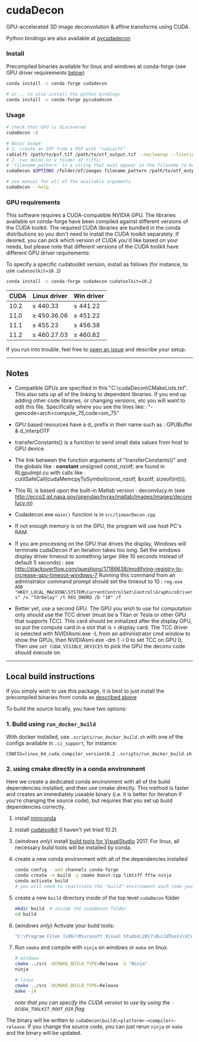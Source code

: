 # cudaDecon

GPU-accelerated 3D image deconvolution & affine transforms using CUDA.

Python bindings are also available at [pycudadecon](https://github.com/tlambert03/pycudadecon)

### Install

Precompiled binaries available for linux and windows at conda-forge
(see GPU driver requirements [below](#gpu-requirements))

```sh
conda install -c conda-forge cudadecon

# or... to also install the python bindings
conda install -c conda-forge pycudadecon
```

### Usage

```sh
# check that GPU is discovered
cudaDecon -Q

# Basic Usage
# 1. create an OTF from a PSF with "radialft"
radialft /path/to/psf.tif /path/to/otf_output.tif --nocleanup --fixorigin 10
# 2. run decon on a folder of tiffs:
# 'filename_pattern' is a string that must appear in the filename to be processed
cudaDecon $OPTIONS /folder/of/images filename_pattern /path/to/otf_output.tif

# see manual for all of the available arguments
cudaDecon --help
```

### GPU requirements

This software requires a CUDA-compatible NVIDIA GPU.
The libraries available on conda-forge have been compiled against different versions of the CUDA toolkit.  The required CUDA libraries are bundled in the conda distributions so you don't need to install the CUDA toolkit separately.  If desired, you can pick which version of CUDA you'd like based on your needs, but please note that different versions of the CUDA toolkit have different GPU driver requirements:

To specify a specific cudatoolkit version, install as follows (for instance, to use
`cudatoolkit=10.2`)

```sh
conda install -c conda-forge cudadecon cudatoolkit=10.2
```

| CUDA  | Linux driver | Win driver |
| ----- | ------------ | ---------- |
| 10.2  | ≥ 440.33     | ≥ 441.22   |
| 11.0  | ≥ 450.36.06  | ≥ 451.22   |
| 11.1  | ≥ 455.23     | ≥ 456.38   |
| 11.2  | ≥ 460.27.03  | ≥ 460.82   |


If you run into trouble, feel free to [open an issue](https://github.com/scopetools/cudaDecon/issues) and describe your setup.


----- 

## Notes

* Compatible GPUs are specified in this "C:\cudaDecon\CMakeLists.txt".  This also sets up all of the linking to dependent libraries.  If you end up adding other code libraries, or changing versions, etc you will want to edit this file.  Specifically where you see the lines like : "-gencode=arch=compute_75,code=sm_75"

* GPU based resources have a d_ prefix in their name such as : GPUBuffer & d_interpOTF

* transferConstants() is a function to send small data values from host to GPU device.

* The link between the function arguments of "transferConstants()" and the globals like : __constant__ unsigned const_nzotf; are found in RLgpuImpl.cu with calls like : cutilSafeCall(cudaMemcpyToSymbol(const_nzotf, &nzotf, sizeof(int)));

* This RL is based upon the built-in Matlab version : deconvlucy.m (see http://ecco2.jpl.nasa.gov/opendap/hyrax/matlab/images/images/deconvlucy.m)

* Cudadecon.exe `main()` function is in `src/linearDecon.cpp`

* If not enough memory is on the GPU, the program will use host PC's RAM.

* If you are processing on the GPU that drives the display, Windows will terminate cudaDecon if an iteration takes too long.  Set the windows display driver timeout to something larger (like 10 seconds instead of default 5 seconds) :
see http://stackoverflow.com/questions/17186638/modifying-registry-to-increase-gpu-timeout-windows-7
Running this command from an adminstrator command prompt should set the timeout to 10 :
`reg.exe ADD "HKEY_LOCAL_MACHINE\SYSTEM\CurrentControlSet\Control\GraphicsDrivers" /v "TdrDelay" /t REG_DWORD /D "10" /f`

* Better yet, use a second GPU.  The GPU you wish to use for computation only should use the TCC driver (must be a Titan or Tesla or other GPU that supports TCC).  This card should be initialized after the display GPU, so put the compute card in a slot that is > display card.  The TCC driver is selected with NVIDIAsmi.exe -L from an administrator cmd window to show the GPUs, then NVIDIAsmi.exe -dm 1 -i 0 to set TCC on GPU 0.  Then use `set CUDA_VISIBLE_DEVICES` to pick the GPU the deconv code should execute on.

---------------------

## Local build instructions

If you simply wish to use this package, it is best to just install the precompiled binaries from conda as [described above](#install-precompiled-binaries)

To build the source locally, you have two options:

### 1. Build using `run_docker_build`

With docker installed, use `.scripts/run_docker_build.sh` with one of the
configs available in `.ci_support`, for instance:

```
CONFIG=linux_64_cuda_compiler_version10.2 .scripts/run_docker_build.sh
```

### 2. using cmake directly in a conda environment

Here we create a dedicated conda environment with all of the build dependencies
installed, and then use cmake directly.  This method is faster and creates an
immediately useable binary (i.e. it is better for iteration if you're changing
the source code), but requires that you set up build dependencies correctly.
   

1. install [miniconda](https://docs.conda.io/en/latest/miniconda.html)
2. install [cudatoolkit](https://developer.nvidia.com/cuda-10.1-download-archive-update2) (I haven't yet tried 10.2)
3. (*windows only*) install [build tools for VisualStudio](https://visualstudio.microsoft.com/downloads/#build-tools-for-visual-studio-2017) 2017.  For linux, all necessary build tools will be installed by conda.

4. create a new conda environment with all of the dependencies installed

    ```sh
    conda config --add channels conda-forge
    conda create -n build -y cmake boost-cpp libtiff fftw ninja
    conda activate build  
    # you will need to reactivate the "build" environment each time you close the terminal
    ```

5. create a new `build` directory inside of the top level `cudaDecon` folder

    ```sh
    mkdir build  # inside the cudaDecon folder
    cd build
    ```

6. (*windows only*) Activate your build tools:

    ```cmd
    "C:\Program Files (x86)\Microsoft Visual Studio\2017\BuildTools\VC\Auxiliary\Build\vcvars64.bat"
    ```

7. Run `cmake` and compile with `ninja` on windows or `make` on linux.

    ```sh
    # windows
    cmake ../src -DCMAKE_BUILD_TYPE=Release -G "Ninja"
    ninja

    # linux
    cmake ../src -DCMAKE_BUILD_TYPE=Release
    make -j4
    ```

    *note that you can specify the CUDA version to use by using the `-DCUDA_TOOLKIT_ROOT_DIR` flag* 

The binary will be written to `cudaDecon\build\<platform>-<compiler>-release`.  If you change the source code, you can just rerun `ninja` or `make` and the binary will be updated.
